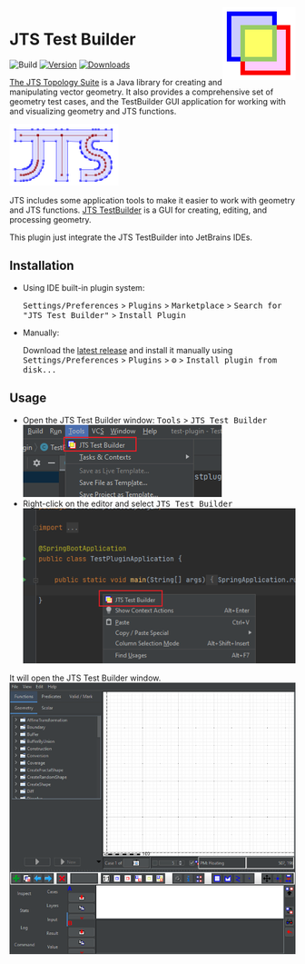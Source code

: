 <img src="src/main/resources/META-INF/pluginIcon.svg" align="right" width="128" height="128" alt="icon"/>

# JTS Test Builder

![Build](https://github.com/LiLittleCat/intellij-jts-test-builder/workflows/Build/badge.svg)
[![Version](https://img.shields.io/jetbrains/plugin/v/)](https://plugins.jetbrains.com/plugin/)
[![Downloads](https://img.shields.io/jetbrains/plugin/d/)](https://plugins.jetbrains.com/plugin/)

[The JTS Topology Suite](https://github.com/locationtech/jts) is a Java library for creating and manipulating vector geometry. It also provides a comprehensive set of geometry test cases, and the TestBuilder GUI application for working with and visualizing geometry and JTS functions.

![JTS logo](images/jts_logo.png)

JTS includes some application tools to make it easier to work with geometry and JTS functions. [JTS TestBuilder](https://github.com/locationtech/jts/blob/master/doc/JTSTestBuilder.md) is a GUI for creating, editing, and processing geometry.

This plugin just integrate the JTS TestBuilder into JetBrains IDEs.

## Installation

- Using IDE built-in plugin system:
  
  <kbd>Settings/Preferences</kbd> > <kbd>Plugins</kbd> > <kbd>Marketplace</kbd> > <kbd>Search for "JTS Test Builder"</kbd> >
  <kbd>Install Plugin</kbd>
  
- Manually:

  Download the [latest release](https://github.com/LiLittleCat/intellij-jts-test-builder/releases/latest) and install it manually using
  <kbd>Settings/Preferences</kbd> > <kbd>Plugins</kbd> > <kbd>⚙️</kbd> > <kbd>Install plugin from disk...</kbd>


## Usage

- Open the JTS Test Builder window: <kbd>Tools</kbd> > <kbd>JTS Test Builder</kbd>
  ![tools](images/tools.png)
- Right-click on the editor and select <kbd>JTS Test Builder</kbd>
  ![editor](images/editor.png)

It will open the JTS Test Builder window.
![window](images/window.png)
